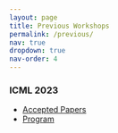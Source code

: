 ```yaml
---
layout: page
title: Previous Workshops
permalink: /previous/
nav: true
dropdown: true
nav-order: 4
---
```


### ICML 2023
- [Accepted Papers](/23/accepted/)
- [Program](/23/program23/)